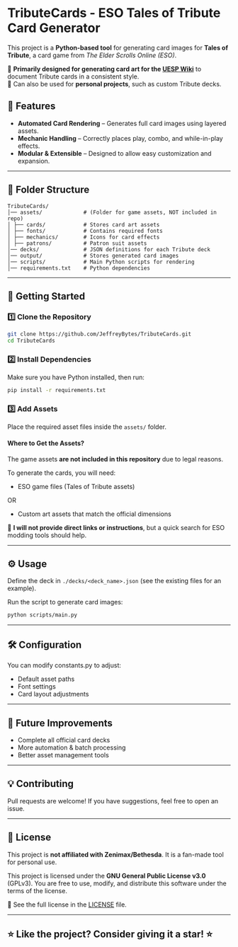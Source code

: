 # TributeCards - ESO Tales of Tribute Card Generator

This project is a **Python-based tool** for generating card images for **Tales of Tribute**, a card game from *The Elder Scrolls Online (ESO)*.

🔹 **Primarily designed for generating card art for the [UESP Wiki](https://en.uesp.net/wiki/Main_Page)** to document Tribute cards in a consistent style.  
🔹 Can also be used for **personal projects**, such as custom Tribute decks.

## 📌 Features
- **Automated Card Rendering** – Generates full card images using layered assets.
- **Mechanic Handling** – Correctly places play, combo, and while-in-play effects.
- **Modular & Extensible** – Designed to allow easy customization and expansion.

---

## 📂 Folder Structure
```
TributeCards/
│── assets/             # (Folder for game assets, NOT included in repo) 
│ ├── cards/            # Stores card art assets 
│ ├── fonts/            # Contains required fonts 
│ ├── mechanics/        # Icons for card effects 
│ ├── patrons/          # Patron suit assets
│── decks/              # JSON definitions for each Tribute deck
│── output/             # Stores generated card images 
│── scripts/            # Main Python scripts for rendering 
│── requirements.txt    # Python dependencies
```

---

## 🚀 Getting Started

### 1️⃣ **Clone the Repository**
```bash
git clone https://github.com/JeffreyBytes/TributeCards.git
cd TributeCards
```

### 2️⃣ **Install Dependencies**
Make sure you have Python installed, then run:
```bash
pip install -r requirements.txt
```

### 3️⃣ **Add Assets**
Place the required asset files inside the `assets/` folder.

#### Where to Get the Assets?
The game assets **are not included in this repository** due to legal reasons.

To generate the cards, you will need:
- ESO game files (Tales of Tribute assets)

OR

- Custom art assets that match the official dimensions

🔹 **I will not provide direct links or instructions**, but a quick search for ESO modding tools should help.

---

## ⚙️ Usage
Define the deck in `./decks/<deck_name>.json` (see the existing files for an example).

Run the script to generate card images:
```bash
python scripts/main.py
```

---

## 🛠️ Configuration
You can modify constants.py to adjust:
- Default asset paths
- Font settings
- Card layout adjustments

---

## 🎯 Future Improvements

- Complete all official card decks
- More automation & batch processing
- Better asset management tools

--- 

## 💡 Contributing

Pull requests are welcome! If you have suggestions, feel free to open an issue.

---

## 📜 License

This project is **not affiliated with Zenimax/Bethesda**. It is a fan-made tool for personal use.

This project is licensed under the **GNU General Public License v3.0** (GPLv3).
You are free to use, modify, and distribute this software under the terms of the license.

🔗 See the full license in the [LICENSE](LICENSE) file.

---

## ⭐ Like the project? Consider giving it a star! ⭐